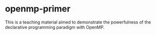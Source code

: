 # openmp-primer
This is a teaching material aimed to demonstrate the powerfulness of the declarative programming paradigm with OpenMP.
